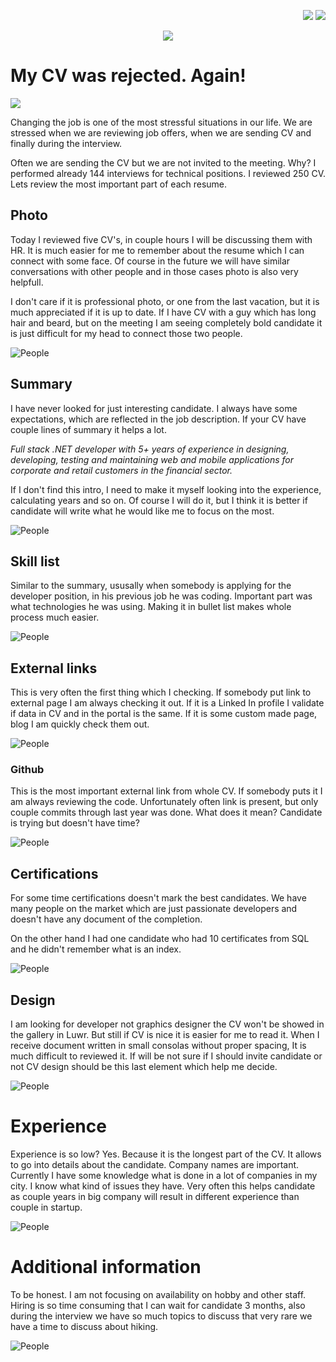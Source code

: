 
<!--Category:Article--> 
 <p align="right">
    <a href="http://productivitytools.tech/send-rocket-into-space-in-parts-how-to-estimate-large-projects/"><img src="Images/Header/ProductivityTools_green_40px_2.png" /><a> 
    <a href="https://github.com/pwujczyk/ProductivityTools.Articles"><img src="Images/Header/Github_border_40px.png" /></a>
</p>
<p align="center">
    <a href="http://productivitytools.tech/">
        <img src='Images/Header/LogoTitle_green_500px.png' />
    </a>
</p>

# My CV was rejected. Again!

<!--og-image-->
![](Images/Magda.jpg)

Changing the job is one of the most stressful situations in our life. We are stressed when we are reviewing job offers, when we are sending CV and finally during the interview.

Often we are sending the CV but we are not invited to the meeting. Why? I performed already 144 interviews for technical positions. I reviewed 250 CV. Lets review the most important part of each resume.

<!--more-->

## Photo

Today I reviewed five CV's, in couple hours I will be discussing them with HR. It is much easier for me to remember about the resume which I can connect with some face. Of course in the future we will have similar conversations with other people and in those cases photo is also very helpfull.

I don't care if it is professional photo, or one from the last vacation, but it is much appreciated if it is up to date. If I have CV with a guy which has long hair and beard, but on the meeting I am seeing completely bold candidate it is just difficult for my head to connect those two people.

![People](Images/People.png)

## Summary

I have never looked for just interesting candidate. I always have some expectations, which are reflected in the job description. If your CV have couple lines of summary it helps a lot. 

*Full stack .NET developer with 5+ years of experience in designing, developing, 
testing and maintaining web and mobile applications for corporate and retail 
customers in the financial sector.*

If I don't find this intro, I need to make it myself looking into the experience, calculating years and so on. Of course I will do it, but I think it is better if candidate will write what he would like me to focus on the most.

![People](Images/Summary.jpeg)

## Skill list 

Similar to the summary, ususally when somebody is applying for the developer position, in his previous job he was coding. Important part was what technologies he was using. Making it in bullet list makes whole process much easier.

![People](Images/Theatre.png)

## External links

This is very often the first thing which I checking. If somebody put link to external page I am always checking it out. If it is a Linked In profile I validate if data in CV and in the portal is the same. If it is some custom made page, blog I am quickly check them out. 

![People](Images/ExternalLinks.png)

### Github

This is the most important external link from whole CV. If somebody puts it I am always reviewing the code. Unfortunately often link is present, but only couple commits through last year was done. What does it mean? Candidate is trying but doesn't have time? 

![People](Images/Github.png)


## Certifications

For some time certifications doesn't mark the best candidates. We have many people on the market which are just passionate developers and doesn't have any document of the completion.

On the other hand I had one candidate who had 10 certificates from SQL and he didn't remember what is an index.

![People](Images/Graduation.jpeg)

## Design 

I am looking for developer not graphics designer the CV won't be showed in the gallery in Luwr. But still if CV is nice it is easier for me to read it. When I receive document written in small consolas without proper spacing, It is much difficult to reviewed it. If will be not sure if I should invite candidate or not CV design should be this last element which help me decide.

![People](Images/Design.png)

# Experience

Experience is so low? Yes. Because it is the longest part of the CV. It allows to go into details about the candidate. Company names are important. Currently I have some knowledge what is done in a lot of companies in my city. I know what kind of issues they have. Very often this helps candidate as couple years in big company will result in different experience than couple in startup. 

![People](Images/Warsaw.jpg)

# Additional information

To be honest. I am not focusing on availability on hobby and other staff. Hiring is so time consuming that I can wait for candidate 3 months, also during the interview we have so much topics to discuss that very rare we have a time to discuss about hiking. 

![People](Images/Hiking.jpeg)